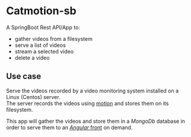 # Catmotion-sb

A SpringBoot Rest API/App to:
- gather videos from a filesystem
- serve a list of videos
- stream a selected video
- delete a video

## Use case

Serve the videos recorded by a video monitoring system installed on a Linux (Centos) server.   
The server records the videos using [motion](https://motion-project.github.io/) and stores them on its filesystem.

This app will gather the videos and store them in a *MongoDb* database in order to serve them to an [*Angular* front](https://github.com/polmic/catmotion-ng) on demand.
